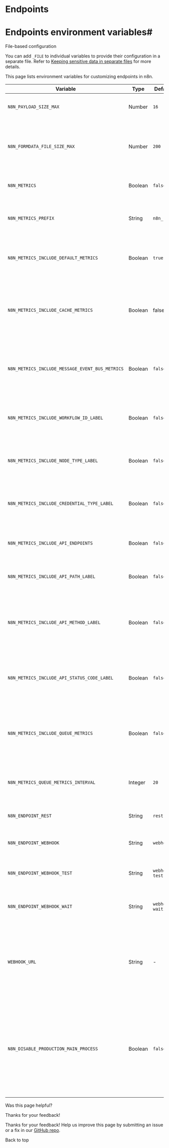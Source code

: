 # Endpoints

[ ](https://github.com/n8n-io/n8n-docs/edit/main/docs/hosting/configuration/environment-variables/endpoints.md "Edit this page")

# Endpoints environment variables#

File-based configuration

You can add `_FILE` to individual variables to provide their configuration in a separate file. Refer to [Keeping sensitive data in separate files](../../configuration-methods/#keeping-sensitive-data-in-separate-files) for more details.

This page lists environment variables for customizing endpoints in n8n.

Variable | Type | Default | Description  
---|---|---|---  
`N8N_PAYLOAD_SIZE_MAX` | Number | `16` | The maximum payload size in MiB.  
`N8N_FORMDATA_FILE_SIZE_MAX` | Number | `200` | Max payload size for files in form-data webhook payloads in MiB.  
`N8N_METRICS` | Boolean | `false` | Whether to enable the `/metrics` endpoint.  
`N8N_METRICS_PREFIX` | String | `n8n_` | Optional prefix for n8n specific metrics names.  
`N8N_METRICS_INCLUDE_DEFAULT_METRICS` | Boolean | `true` | Whether to expose default system and node.js metrics.  
`N8N_METRICS_INCLUDE_CACHE_METRICS` | Boolean | false | Whether to include metrics (true) for cache hits and misses, or not include them (false).  
`N8N_METRICS_INCLUDE_MESSAGE_EVENT_BUS_METRICS` | Boolean | `false` | Whether to include metrics (true) for events, or not include them (false).  
`N8N_METRICS_INCLUDE_WORKFLOW_ID_LABEL` | Boolean | `false` | Whether to include a label for the workflow ID on workflow metrics.  
`N8N_METRICS_INCLUDE_NODE_TYPE_LABEL` | Boolean | `false` | Whether to include a label for the node type on node metrics.  
`N8N_METRICS_INCLUDE_CREDENTIAL_TYPE_LABEL` | Boolean | `false` | Whether to include a label for the credential type on credential metrics.  
`N8N_METRICS_INCLUDE_API_ENDPOINTS` | Boolean | `false` | Whether to expose metrics for API endpoints.  
`N8N_METRICS_INCLUDE_API_PATH_LABEL` | Boolean | `false` | Whether to include a label for the path of API invocations.  
`N8N_METRICS_INCLUDE_API_METHOD_LABEL` | Boolean | `false` | Whether to include a label for the HTTP method (GET, POST, ...) of API invocations.  
`N8N_METRICS_INCLUDE_API_STATUS_CODE_LABEL` | Boolean | `false` | Whether to include a label for the HTTP status code (200, 404, ...) of API invocations.  
`N8N_METRICS_INCLUDE_QUEUE_METRICS` | Boolean | `false` | Whether to include metrics for jobs in scaling mode. Not supported in multi-main setup.  
`N8N_METRICS_QUEUE_METRICS_INTERVAL` | Integer | `20` | How often (in seconds) to update queue metrics.  
`N8N_ENDPOINT_REST` | String | `rest` | The path used for REST endpoint.  
`N8N_ENDPOINT_WEBHOOK` | String | `webhook` | The path used for webhook endpoint.  
`N8N_ENDPOINT_WEBHOOK_TEST` | String | `webhook-test` | The path used for test-webhook endpoint.  
`N8N_ENDPOINT_WEBHOOK_WAIT` | String | `webhook-waiting` | The path used for waiting-webhook endpoint.  
`WEBHOOK_URL` | String | - | Used to manually provide the Webhook URL when running n8n behind a reverse proxy. See [here](../../configuration-examples/webhook-url/) for more details.  
`N8N_DISABLE_PRODUCTION_MAIN_PROCESS` | Boolean | `false` | Disable production webhooks from main process. This helps ensure no HTTP traffic load to main process when using webhook-specific processes.  
  
Was this page helpful? 

Thanks for your feedback! 

Thanks for your feedback! Help us improve this page by submitting an issue or a fix in our [GitHub repo](https://github.com/n8n-io/n8n-docs). 

Back to top 
